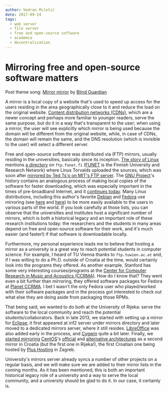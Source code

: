 ```yaml
---
author: Vedran Miletić
date: 2017-09-24
tags:
  - web server
  - file server
  - free and open-source software
  - academia
  - decentralization
---
```


# Mirroring free and open-source software matters

Post theme song: [Mirror mirror](https://youtu.be/SVg8eP7KPNQ) by [Blind Guardian](https://www.blind-guardian.com/)

A mirror is a local copy of a website that's used to speed up access for the users residing in the area geographically close to it and reduce the load on the original website. [Content distribution networks (CDNs)](https://en.wikipedia.org/wiki/Content_delivery_network), which are a newer concept and perhaps more familiar to younger readers, serve the same purpose, but do it in a way that's transparent to the user; when using a mirror, the user will see explicitly which mirror is being used because the domain will be different from the original website, while, in case of CDNs, the domain will remain the same, and the DNS resolution (which is invisible to the user) will select a different server.

Free and open-source software was distributed via (FTP) mirrors, usually residing in the universities, basically since its inception. [The story of Linux](https://en.wikipedia.org/wiki/Revolution_OS) mentions [a directory](ftp://ftp.funet.fi/pub/Linux/00Directory_info.txt) on `ftp.funet.fi` ([FUNET](https://en.wikipedia.org/wiki/FUNET) is the Finnish University and Research Network) where Linus Torvalds uploaded the sources, which was soon after [mirrored by Ted Ts'o on MIT's FTP server](https://linuxdevices.org/ted-tso-to-boost-the-linux-standards-base/). The [GNU Project](https://www.gnu.org/)'s history contains an analogous process of making local copies of the software for faster downloading, which was especially important in the times of pre-broadband Internet, and it [continues today](https://www.gnu.org/prep/ftp.html). Many Linux distributions, including this author's favorite [Debian](https://www.debian.org/) and [Fedora](https://getfedora.org/) use mirroring (see [here](https://www.debian.org/mirror/list) and [here](https://mirrors.fedoraproject.org/)) to be more easily available to the users in various parts of the world. If you look carefully at those lists, you can observe that the universities and institutes host a significant number of mirrors, which is both a historical legacy and an important role of these research institutions today: the researchers and the students in many areas depend on free and open-source software for their work, and it's much easier (and faster!) if that software is downloadable locally.

Furthermore, my personal experience leads me to believe that hosting a mirror as a university is a great way to reach potential students in computer science. For example, I heard of TU Vienna thanks to `ftp.tuwien.ac.at` and, if I was willing to do a Ph.D. outside of Croatia at the time, would certainly look into the programs they offered. As another example, Stanford has some very interesting courses/programs at the [Center for Computer Research in Music and Acoustics (CCRMA)](https://ccrma.stanford.edu/). How do I know that? They went even a bit further than mirroring, they offered software packages for Fedora at [Planet CCRMA](http://ccrma.stanford.edu/planetccrma/software/). I bet I wasn't the only Fedora user who played/worked with their software packages and in the process got interested to check out what else they are doing aside from packaging those RPMs.

That being said, we wanted to do both at the University of Rijeka: serve the software to the local community and reach the potential students/collaborators. Back in late 2013, we started with setting up a mirror for [Eclipse](https://eclipse.org/); it first appeared at inf2 server under mirrors directory and later moved to a dedicated mirrors server, where it still resides. [LibreOffice](https://download.documentfoundation.org/mirmon/allmirrors.html) was also added early in the process, and [Cygwin](https://www.cygwin.com/mirrors.html) quite a bit later. Finally, we [started mirroring](https://www.facebook.com/inf.uniri/posts/1519708868068588) [CentOS](https://www.centos.org/)'s [official](https://www.centos.org/download/mirrors/) and [alternative architectures](https://www.centos.org/download/mirrors-altarch/) as a second mirror in Croatia (but the first one in Rijeka!), the first Croatian one being hosted by [Plus Hosting](https://www.plus.hr/) in Zagreb.

University's mirrors server already syncs a number of other projects on a regular basis, and we will make sure we are added to their mirror lists in the coming months. As it has been mentioned, this is both an important historical legacy role of a university and a way to serve the local community, and a university should be glad to do it. In our case, it certainly is.
